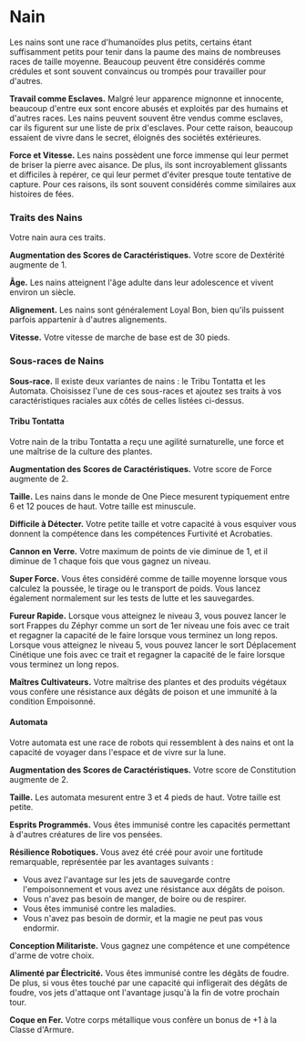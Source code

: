 # Nain

Les nains sont une race d'humanoïdes plus petits, certains étant suffisamment petits pour tenir dans la paume des mains de nombreuses races de taille moyenne. Beaucoup peuvent être considérés comme crédules et sont souvent convaincus ou trompés pour travailler pour d'autres.

**Travail comme Esclaves.** Malgré leur apparence mignonne et innocente, beaucoup d'entre eux sont encore abusés et exploités par des humains et d'autres races. Les nains peuvent souvent être vendus comme esclaves, car ils figurent sur une liste de prix d'esclaves. Pour cette raison, beaucoup essaient de vivre dans le secret, éloignés des sociétés extérieures.

**Force et Vitesse.** Les nains possèdent une force immense qui leur permet de briser la pierre avec aisance. De plus, ils sont incroyablement glissants et difficiles à repérer, ce qui leur permet d'éviter presque toute tentative de capture. Pour ces raisons, ils sont souvent considérés comme similaires aux histoires de fées.

### Traits des Nains

Votre nain aura ces traits.

**Augmentation des Scores de Caractéristiques.** Votre score de Dextérité augmente de 1.

**Âge.** Les nains atteignent l'âge adulte dans leur adolescence et vivent environ un siècle.

**Alignement.** Les nains sont généralement Loyal Bon, bien qu'ils puissent parfois appartenir à d'autres alignements.

**Vitesse.** Votre vitesse de marche de base est de 30 pieds.

### Sous-races de Nains

**Sous-race.** Il existe deux variantes de nains : le Tribu Tontatta et les Automata. Choisissez l'une de ces sous-races et ajoutez ses traits à vos caractéristiques raciales aux côtés de celles listées ci-dessus.

#### Tribu Tontatta

Votre nain de la tribu Tontatta a reçu une agilité surnaturelle, une force et une maîtrise de la culture des plantes.

**Augmentation des Scores de Caractéristiques.** Votre score de Force augmente de 2.

**Taille.** Les nains dans le monde de One Piece mesurent typiquement entre 6 et 12 pouces de haut. Votre taille est minuscule.

**Difficile à Détecter.** Votre petite taille et votre capacité à vous esquiver vous donnent la compétence dans les compétences Furtivité et Acrobaties.

**Cannon en Verre.** Votre maximum de points de vie diminue de 1, et il diminue de 1 chaque fois que vous gagnez un niveau.

**Super Force.** Vous êtes considéré comme de taille moyenne lorsque vous calculez la poussée, le tirage ou le transport de poids. Vous lancez également normalement sur les tests de lutte et les sauvegardes.

**Fureur Rapide.** Lorsque vous atteignez le niveau 3, vous pouvez lancer le sort Frappes du Zéphyr comme un sort de 1er niveau une fois avec ce trait et regagner la capacité de le faire lorsque vous terminez un long repos. Lorsque vous atteignez le niveau 5, vous pouvez lancer le sort Déplacement Cinétique une fois avec ce trait et regagner la capacité de le faire lorsque vous terminez un long repos.

**Maîtres Cultivateurs.** Votre maîtrise des plantes et des produits végétaux vous confère une résistance aux dégâts de poison et une immunité à la condition Empoisonné.

#### Automata

Votre automata est une race de robots qui ressemblent à des nains et ont la capacité de voyager dans l'espace et de vivre sur la lune.

**Augmentation des Scores de Caractéristiques.** Votre score de Constitution augmente de 2.

**Taille.** Les automata mesurent entre 3 et 4 pieds de haut. Votre taille est petite.

**Esprits Programmés.** Vous êtes immunisé contre les capacités permettant à d'autres créatures de lire vos pensées.

**Résilience Robotiques.** Vous avez été créé pour avoir une fortitude remarquable, représentée par les avantages suivants :

-   Vous avez l'avantage sur les jets de sauvegarde contre l'empoisonnement et vous avez une résistance aux dégâts de poison.
-   Vous n'avez pas besoin de manger, de boire ou de respirer.
-   Vous êtes immunisé contre les maladies.
-   Vous n'avez pas besoin de dormir, et la magie ne peut pas vous endormir.

**Conception Militariste.** Vous gagnez une compétence et une compétence d'arme de votre choix.

**Alimenté par Électricité.** Vous êtes immunisé contre les dégâts de foudre. De plus, si vous êtes touché par une capacité qui infligerait des dégâts de foudre, vos jets d'attaque ont l'avantage jusqu'à la fin de votre prochain tour.

**Coque en Fer.** Votre corps métallique vous confère un bonus de +1 à la Classe d'Armure.

